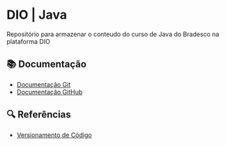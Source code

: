 # DIO | Java  

Repositório para armazenar o conteudo do curso de Java do Bradesco na plataforma DIO

## 📚 Documentação
- [Documentação Git](https://git-scm.com/doc)
- [Documentação GitHub](https://docs.github.com/)

## 🔍 Referências
- [Versionamento de Código](https://github.com/elidianaandrade/dio-curso-git-github)
